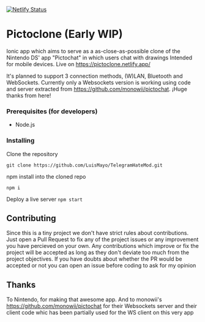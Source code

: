 [![Netlify Status](https://api.netlify.com/api/v1/badges/ca607676-cb53-47c3-9080-912e2951847f/deploy-status)](https://app.netlify.com/sites/pictoclone/deploys)
# Pictoclone (Early WIP)
Ionic app which aims to serve as a as-close-as-possible clone of the Nintendo DS' app "Pictochat" in which users chat with drawings
Intended for mobile devices.
Live on https://pictoclone.netlify.app/

It's planned to support 3 connection methods, (W)LAN, Bluetooth and WebSockets. Currently only a Websockets version is working using code and server extracted from https://github.com/monowii/pictochat. ¡Huge thanks from here!

### Prerequisites (for developers)
 - Node.js

### Installing

Clone the repository

```
git clone https://github.com/LuisMayo/TelegramHateMod.git
```
npm install into the cloned repo
```
npm i
```

Deploy a live server
`npm start`


## Contributing
Since this is a tiny project we don't have strict rules about contributions. Just open a Pull Request to fix any of the project issues or any improvement you have percieved on your own. Any contributions which improve or fix the project will be accepted as long as they don't deviate too much from the project objectives. If you have doubts about whether the PR would be accepted or not you can open an issue before coding to ask for my opinion


## Thanks
To Nintendo, for making that awesome app. And to monowii's https://github.com/monowii/pictochat for their Websockets server and their client code whic has been partially used for the WS client on this very app
